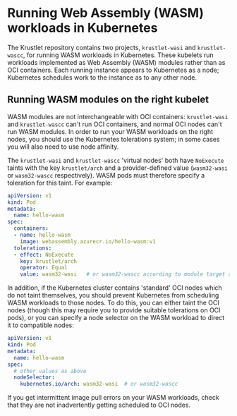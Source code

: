 # Running Web Assembly (WASM) workloads in Kubernetes

The Krustlet repository contains two projects, `krustlet-wasi` and
`krustlet-wascc`, for running WASM workloads in Kubernetes. These kubelets
run workloads implemented as Web Assembly (WASM) modules rather than
as OCI containers. Each running instance appears to Kubernetes as a
node; Kubernetes schedules work to the instance as to any other node.

## Running WASM modules on the right kubelet

WASM modules are not interchangeable with OCI containers: `krustlet-wasi`
and `krustlet-wascc` can't run OCI containers, and normal OCI nodes
can't run WASM modules. In order to run your WASM workloads on the right
nodes, you should use the Kubernetes tolerations system; in some cases you
will also need to use node affinity.

The `krustlet-wasi` and `krustlet-wascc` 'virtual nodes' both have
`NoExecute` taints with the key `krustlet/arch` and a provider-defined
value (`wasm32-wasi` or `wasm32-wascc` respectively).  WASM pods must
therefore specify a toleration for this taint.  For example:

```yaml
apiVersion: v1
kind: Pod
metadata:
  name: hello-wasm
spec:
  containers:
  - name: hello-wasm
    image: webassembly.azurecr.io/hello-wasm:v1
  tolerations:
  - effect: NoExecute
    key: krustlet/arch
    operator: Equal
    value: wasm32-wasi   # or wasm32-wascc according to module target arch
```

In addition, if the Kubernetes cluster contains 'standard' OCI nodes which
do not taint themselves, you should prevent Kubernetes from scheduling
WASM workloads to those nodes.  To do this, you can either taint the OCI
nodes (though this may require you to provide suitable tolerations on
OCI pods), or you can specify a node selector on the WASM workload to
direct it to compatible nodes:

```yaml
apiVersion: v1
kind: Pod
metadata:
  name: hello-wasm
spec:
  # other values as above
  nodeSelector:
    kubernetes.io/arch: wasm32-wasi  # or wasm32-wascc
```

If you get intermittent image pull errors on your WASM workloads, check
that they are not inadvertently getting scheduled to OCI nodes.

